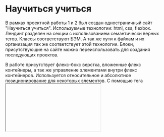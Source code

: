 # Научиться учиться

В рамках проектной работы 1 и 2 был создан одностраничный сайт "Научиться учиться". Используемые технологии: html, css, flexbox. Лендинг разделен на секции с использованием семантически верных тегов. Классы соответствуют БЭМ. А так же пути к файлам и их организация так же соответствует этой технологии. Блоки, присутствующие на сайте можно переиспользовать для создания последующих проектов.

В работе присутствует флекс-бокс верстка, вложенные флекс контейнеры, а так же управление элементами внутри флекс контейнеров. Используется относительное и абсолютное позиционирование для некоторых элементов. С помощью тега <iframe> импортированно видео с YouTube на лендинг. Так же созданы анимация вращения с использованием keyframe и трансформация ссылок с помощью свойства transition.

